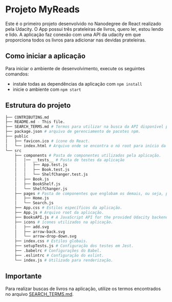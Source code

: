 # Projeto MyReads

Este é o primeiro projeto desenvolvido no Nanodegree de React realizado pela Udacity. O App possui três prateleiras de livros, quero ler, estou lendo e lido. A aplicação faz conexão com uma API da udacity em que proporciona todos os livros para adicionar nas devidas prateleiras.

## Como iniciar a aplicação

Para iniciar o ambiente de desenvolvimento, execute os seguintes comandos:

* instale todas as dependências da aplicação com `npm install`
* inicie o ambiente com `npm start`

## Estrutura do projeto
```bash
├── CONTRIBUTING.md
├── README.md - This file.
├── SEARCH_TERMS.md # Termos para utilizar na busca da API disponível para o projeto.
├── package.json # arquivo de gerenciamento de pacotes npm.
├── public
│   ├── favicon.ico # ícone do React.
│   └── index.html # Arquivo onde se encontra o nó root para início da aplicação.
└── src
    ├── components # Pasta de componentes utilizados pela aplicação.
    │   │── __tests__ # Pasta de testes da aplicação
    │   │   ├── App.test.js
    │   │   ├── Book.test.js
    │   │   └── ShelfChanger.test.js
    │   ├── Book.js
    │   ├── BookShelf.js
    │   └── ShelfChanger.js
    ├── pages # Pasta de componentes que englobam os demais, ou seja, páginas
    │   ├── Home.js
    │   └── Search.js
    ├── App.css # Estilos específicos da aplicação.
    ├── App.js # Arquivo root da aplicação.
    ├── BooksAPI.js # A JavaScript API for the provided Udacity backend. Instructions for the methods are below.
    ├── icons # ícones utilizados na aplicação.
    │   ├── add.svg
    │   ├── arrow-back.svg
    │   └── arrow-drop-down.svg
    ├── index.css # Estilos globais.
    ├── setupTests.js # Configuração dos testes em Jest.
    ├── .babelrc # Configurações do Babel.
    ├── .eslintrc # Configuração do eslint.
    └── index.js # Utilizado para renderização.
```

## Importante

Para realizar buscas de livros na aplicação, utilize os termos encontrados no arquivo [SEARCH_TERMS.md](SEARCH_TERMS.md).